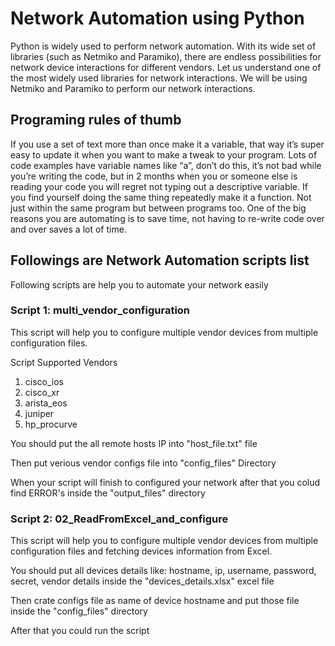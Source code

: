 # Network Automation using Python

Python is widely used to perform network automation. With its wide set of libraries (such as Netmiko and Paramiko), there are endless possibilities for network device interactions for different vendors. Let us understand one of the most widely used libraries for network interactions. We will be using Netmiko and Paramiko to perform our network interactions.

## Programing rules of thumb

If you use a set of text more than once make it a variable, that way it’s super easy to update it when you want to make a tweak to your program.
Lots of code examples have variable names like “a”, don’t do this, it’s not bad while you’re writing the code, but in 2 months when you or someone else is reading your code you will regret not typing out a descriptive variable.
If you find yourself doing the same thing repeatedly make it a function. Not just within the same program but between programs too. One of the big reasons you are automating is to save time, not having to re-write code over and over saves a lot of time.

## Followings are Network Automation scripts list

Following scripts are help you to automate your network easily

### Script 1: multi_vendor_configuration

This script will help you to configure multiple vendor devices from multiple configuration files.

Script Supported Vendors
  1. cisco_ios
  2. cisco_xr
  3. arista_eos
  4. juniper
  5. hp_procurve

You should put the all remote hosts IP into "host_file.txt" file

Then put verious vendor configs file into "config_files" Directory

When your script will finish to configured your network after that you colud find ERROR's inside the "output_files" directory

### Script 2: 02_ReadFromExcel_and_configure

This script will help you to configure multiple vendor devices from multiple configuration files and fetching devices information from Excel.

You should put all devices details like: hostname, ip, username, password, secret, vendor details inside the "devices_details.xlsx" excel file

Then crate configs file as name of device hostname and put those file inside the  "config_files" directory

After that you could run the script








